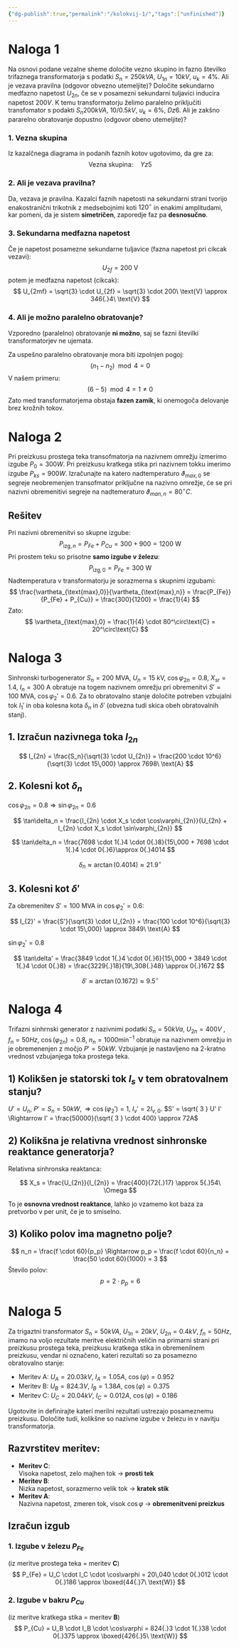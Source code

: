 ```yaml
---
{"dg-publish":true,"permalink":"/kolokvij-1/","tags":["unfinished"]}
---
```


# Naloga 1
Na osnovi podane vezalne sheme doloćite vezno skupino in fazno številko trifaznega transformatorja s podatki $S_{n} = 250kVA$, $U_{1n} = 10kV$, $u_{k} = 4\%$. Ali je vezava pravilna (odgovor obvezno utemeljite)? Določite sekundarno medfazno napetost $U_{2n}$, če se v posamezni sekundarni tuljavici inducira napetost $200V$. K temu transformatorju želimo paralelno priključiti transfomator s podakti $S_{n} 200kVA$, $10/0.5kV$, $u_{k} = 6\%$, $Dz6$. Ali je zakšno pararelno obratovanje dopustno (odgovor obeno utemeljite)?
### 1. Vezna skupina
Iz kazalčnega diagrama in podanih faznih kotov ugotovimo, da gre za:
$$
\text{Vezna skupina:} \quad Yz5
$$
### 2. Ali je vezava pravilna?
Da, vezava je pravilna. Kazalci faznih napetosti na sekundarni strani tvorijo enakostranični trikotnik z medsebojnimi koti $120^\circ$ in enakimi amplitudami, kar pomeni, da je sistem **simetričen**, zaporedje faz pa **desnosučno**.
### 3. Sekundarna medfazna napetost
Če je napetost posamezne sekundarne tuljavice (fazna napetost pri cikcak vezavi):
$$
U_{2f} = 200\ \text{V}
$$
potem je medfazna napetost (cikcak):
$$
U_{2mf} = \sqrt{3} \cdot U_{2f} = \sqrt{3} \cdot 200\ \text{V} \approx 346{.}4\ \text{V}
$$
### 4. Ali je možno paralelno obratovanje?
Vzporedno (paralelno) obratovanje **ni možno**, saj se fazni številki transformatorjev ne ujemata.

Za uspešno paralelno obratovanje mora biti izpolnjen pogoj:
$$
(n_1 - n_2)\mod 4 = 0
$$
V našem primeru:
$$
(6 - 5)\mod 4 = 1 \ne 0
$$
Zato med transformatorjema obstaja **fazen zamik**, ki onemogoča delovanje brez krožnih tokov.

# Naloga 2
Pri preizkusu prostega teka transofmatorja na nazivnem omrežju izmerimo izgube $P_{0} = 300W$. Pri preizkusu kratkega stika pri nazivnem tokku imerimo izgube $P_{ks} = 900W$. Izračunajte na katero nadtemperaturo $\vartheta_{max,0}$ se segreje neobremenjen transofmator priključne na nazivno omrežje, će se pri nazivni obremenitivi segreje na nadtemeraturo $\vartheta_{man,n} = 80^{\circ}C$.

## Rešitev
Pri nazivni obremenitvi so skupne izgube:
$$
P_{\text{izg},n} = P_{Fe} + P_{Cu} = 300 + 900 = 1200\ \text{W}
$$
Pri prostem teku so prisotne **samo izgube v železu**:
$$
P_{\text{izg},0} = P_{Fe} = 300\ \text{W}
$$
Nadtemperatura v transformatorju je sorazmerna s skupnimi izgubami:
$$
\frac{\vartheta_{\text{max},0}}{\vartheta_{\text{max},n}} = \frac{P_{Fe}}{P_{Fe} + P_{Cu}} = \frac{300}{1200} = \frac{1}{4}
$$
Zato:
$$
\vartheta_{\text{max},0} = \frac{1}{4} \cdot 80^\circ\text{C} = 20^\circ\text{C}
$$

# Naloga 3
Sinhronski turbogenerator $S_n = 200\ \mathrm{MVA}$, $U_n = 15\ \mathrm{kV}$, $\cos\varphi_{2n} = 0{.}8$, $X_{sr} = 1{.}4$, $I_n = 300\ \mathrm{A}$ obratuje na togem nazivnem omrežju pri obremenitvi $S' = 100\ \mathrm{MVA}$, $\cos\varphi_{2}' = 0{.}6$. Za to obratovalno stanje določite potreben vzbujalni tok $I_1'$ in oba kolesna kota $\delta_n$ in $\delta'$ (obvezna tudi skica obeh obratovalnih stanj).

## 1. Izračun nazivnega toka $I_{2n}$

$$
I_{2n} = \frac{S_n}{\sqrt{3} \cdot U_{2n}} = \frac{200 \cdot 10^6}{\sqrt{3} \cdot 15\,000} \approx 7698\ \text{A}
$$
## 2. Kolesni kot $\delta_n$

$\cos\varphi_{2n} = 0.8 \Rightarrow \sin\varphi_{2n} = 0.6$

$$
\tan\delta_n = \frac{I_{2n} \cdot X_s \cdot \cos\varphi_{2n}}{U_{2n} + I_{2n} \cdot X_s \cdot \sin\varphi_{2n}}
$$

$$
\tan\delta_n = \frac{7698 \cdot 1{.}4 \cdot 0{.}8}{15\,000 + 7698 \cdot 1{.}4 \cdot 0{.}6}\approx 0{.}4014
$$

$$
\delta_n \approx \arctan(0{.}4014) \approx 21{.}9^\circ
$$
## 3. Kolesni kot $\delta'$

Za obremenitev $S' = 100\ \text{MVA}$ in $\cos\varphi_2' = 0.6$:

$$
I_{2}' = \frac{S'}{\sqrt{3} \cdot U_{2n}} = \frac{100 \cdot 10^6}{\sqrt{3} \cdot 15\,000} \approx 3849\ \text{A}
$$

$\sin\varphi_2' = 0.8$

$$
\tan\delta' = \frac{3849 \cdot 1{.}4 \cdot 0{.}6}{15\,000 + 3849 \cdot 1{.}4 \cdot 0{.}8} = \frac{3229{.}18}{19\,308{.}48} \approx 0{.}1672
$$

$$
\delta' \approx \arctan(0{.}1672) \approx 9{.}5^\circ
$$

# Naloga 4
Trifazni sinhrnski generator z nazivnimi podatki $S_{n} = 50kVa$, $U_{2n} = 400V$ , $f_{n} = 50Hz$, $\cos(\varphi_{2n}) = 0.8$, $n_{n} = 1000\text{min}^{-1}$ obratuje na nazivnem omrežju in je obremenenjen z močjo $P' = 50kW$. Vzbujanje je nastavljeno na 2-kratno vrednost vzbujanjega toka prostega teka.

## 1) Kolikšen je statorski tok $I_s$ v tem obratovalnem stanju?
$U' = U_{n}$, $P' = S_{n} = 50kW, \Rightarrow \cos(\varphi_{2}') = 1$, $I_{v}' = 2I_{v,0}$.
$S' = \sqrt{ 3 } U' I' \Rightarrow I' = \frac{50000}{\sqrt{ 3 } \cdot 400} \approx 72A$

## 2) Kolikšna je relativna vrednost sinhronske reaktance generatorja?

Relativna sinhronska reaktanca:

$$
X_s = \frac{U_{2n}}{I_{2n}} = \frac{400}{72{.}17} \approx 5{.}54\ \Omega
$$

To je **osnovna vrednost reaktance**, lahko jo vzamemo kot baza za pretvorbo v per unit, če je to smiselno.
## 3) Koliko polov ima magnetno polje?
$$
n_n = \frac{f \cdot 60}{p_p} \Rightarrow p_p = \frac{f \cdot 60}{n_n} = \frac{50 \cdot 60}{1000} = 3
$$
Število polov:
$$
p = 2 \cdot p_p = 6
$$

# Naloga 5
Za trigaztni transformator $S_{n} = 50kVA$, $U_{1n} = 20kV$, $U_{2n} = 0.4kV$, $f_{n} = 50Hz$, imamo na voljo rezultate meritve električnih veličin na primarni strani pri preizkusu prostega teka, preizkusu kratkega stika in obremenilnem preizkusu, vendar ni označeno, kateri rezultati so za posamezno obratovalno stanje:
- Meritev A: $U_{A} = 20.03kV$, $I_{A} = 1.05A$, $\cos(\varphi) = 0.952$
- Meritev B: $U_{B} = 824.3V$, $I_{B} = 1.38A$, $\cos(\varphi) = 0.375$
- Meritev C: $U_{C} = 20.04kV$, $I_{C} = 0.012A$, $\cos(\varphi) = 0.186$

Ugotovite in definirajte kateri merilni rezultati ustrezajo posameznemu preizkusu. Določite tudi, kolikšne so nazivne izgube v železu in v navitju transformatorja.
## Razvrstitev meritev:
- **Meritev C**:  
  Visoka napetost, zelo majhen tok → **prosti tek**
- **Meritev B**:  
  Nizka napetost, sorazmerno velik tok → **kratek stik**
- **Meritev A**:  
  Nazivna napetost, zmeren tok, visok $\cos\varphi$ → **obremenitveni preizkus**
## Izračun izgub
### 1. **Izgube v železu** $P_{Fe}$  
(iz meritve prostega teka = meritev **C**)
$$
P_{Fe} = U_C \cdot I_C \cdot \cos\varphi = 20\,040 \cdot 0{.}012 \cdot 0{.}186 \approx \boxed{44{.}7\ \text{W}}
$$
### 2. **Izgube v bakru** $P_{Cu}$  
(iz meritve kratkega stika = meritev **B**)
$$
P_{Cu} = U_B \cdot I_B \cdot \cos\varphi = 824{.}3 \cdot 1{.}38 \cdot 0{.}375 \approx \boxed{426{.}5\ \text{W}}
$$